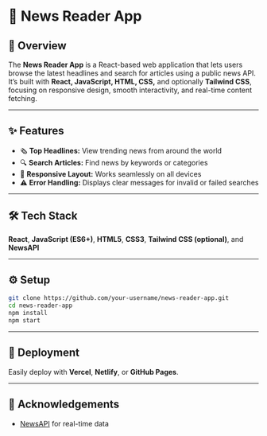 # 📰 News Reader App

## 📖 Overview

The **News Reader App** is a React-based web application that lets users browse the latest headlines and search for articles using a public news API. It’s built with **React, JavaScript, HTML, CSS,** and optionally **Tailwind CSS**, focusing on responsive design, smooth interactivity, and real-time content fetching.

---

## ✨ Features

* 🗞️ **Top Headlines:** View trending news from around the world
* 🔍 **Search Articles:** Find news by keywords or categories
* 📱 **Responsive Layout:** Works seamlessly on all devices
* ⚠️ **Error Handling:** Displays clear messages for invalid or failed searches

---

## 🛠️ Tech Stack

**React**, **JavaScript (ES6+)**, **HTML5**, **CSS3**, **Tailwind CSS (optional)**, and **NewsAPI**

---

## ⚙️ Setup

```bash
git clone https://github.com/your-username/news-reader-app.git
cd news-reader-app
npm install
npm start
```

---

## 🚀 Deployment

Easily deploy with **Vercel**, **Netlify**, or **GitHub Pages**.

---

## 🙌 Acknowledgements

* [NewsAPI](https://newsapi.org/) for real-time data


